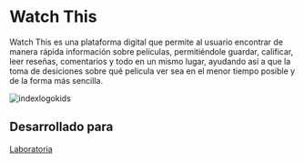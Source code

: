 # Watch This

Watch This es una plataforma digital que permite al usuario encontrar de manera rápida información sobre películas, permitiéndole guardar, calificar, leer reseñas, comentarios y todo en un mismo lugar, ayudando así a que la toma de desiciones sobre qué pelicula ver sea en el menor tiempo posible y de la forma más sencilla.

![indexlogokids](https://user-images.githubusercontent.com/32287743/37947290-a9c81dea-3160-11e8-830d-c4037a6c28db.png)

## Desarrollado para
[Laboratoria](https://meliveloz.github.io/hackathon/index.html)
